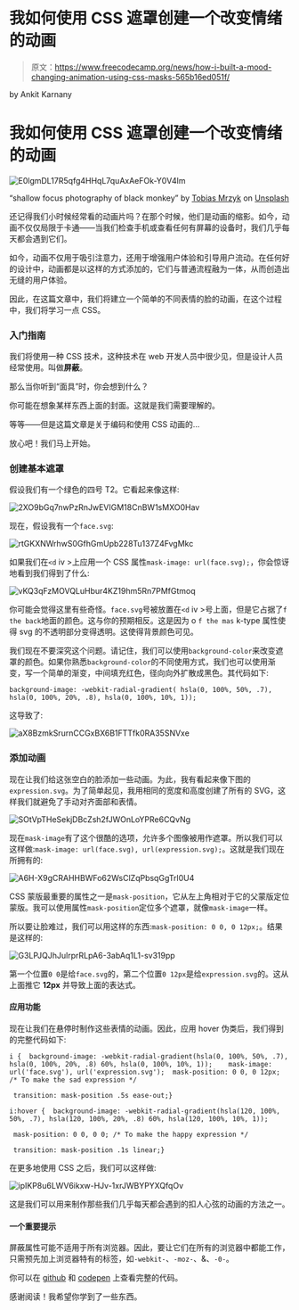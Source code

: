# 我如何使用 CSS 遮罩创建一个改变情绪的动画

> 原文：<https://www.freecodecamp.org/news/how-i-built-a-mood-changing-animation-using-css-masks-565b16ed051f/>

by Ankit Karnany

# 我如何使用 CSS 遮罩创建一个改变情绪的动画

![E0lgmDL17R5qfg4HHqL7quAxAeFOk-Y0V4lm](img/3e90c8113ca2d383cdd61c9d9718781a.png)

“shallow focus photography of black monkey” by [Tobias Mrzyk](https://unsplash.com/@tobiasmrzyk?utm_source=medium&utm_medium=referral) on [Unsplash](https://unsplash.com?utm_source=medium&utm_medium=referral)

还记得我们小时候经常看的动画片吗？在那个时候，他们是动画的缩影。如今，动画不仅仅局限于卡通——当我们检查手机或查看任何有屏幕的设备时，我们几乎每天都会遇到它们。

如今，动画不仅用于吸引注意力，还用于增强用户体验和引导用户流动。在任何好的设计中，动画都是以这样的方式添加的，它们与普通流程融为一体，从而创造出无缝的用户体验。

因此，在这篇文章中，我们将建立一个简单的不同表情的脸的动画，在这个过程中，我们将学习一点 CSS。

### 入门指南

我们将使用一种 CSS 技术，这种技术在 web 开发人员中很少见，但是设计人员经常使用。叫做**屏蔽**。

那么当你听到“面具”时，你会想到什么？

你可能在想象某样东西上面的封面。这就是我们需要理解的。

等等——但是这篇文章是关于编码和使用 CSS 动画的…

放心吧！我们马上开始。

### 创建基本遮罩

假设我们有一个绿色的四号 T2。它看起来像这样:

![2XO9bGq7nwPzRnJwEVIGM18CnBW1sMXO0Hav](img/50798e475c8a762d74787b548920b707.png)

现在，假设我有一个`face.svg`:

![rtGKXNWrhwS0GfhGmUpb228Tu137Z4FvgMkc](img/2252e280215d18ad6cf960d1e41fceb5.png)

如果我们在`<d` iv >上应用一个 CSS 属性`mask-image: url(face.svg);`，你会惊讶地看到我们得到了什么:

![vKQ3qFzMOVQLuHbur4KZ19hm5Rn7PMfGtmoq](img/d81fba3a2bef9aab9edac44bc19ea50b.png)

你可能会觉得这里有些奇怪。`face.svg`号被放置在`<d` iv >号上面，但是它占据了`f the back`地面的颜色。这与你的预期相反。这是因为 o `f the mas` k-type 属性使得 svg 的不透明部分变得透明。这使得背景颜色可见。

我们现在不要深究这个问题。请记住，我们可以使用`background-color`来改变遮罩的颜色。如果你熟悉`background-color`的不同使用方式，我们也可以使用渐变，写一个简单的渐变，中间填充红色，径向向外扩散成黑色。其代码如下:

```
background-image: -webkit-radial-gradient( hsla(0, 100%, 50%, .7), hsla(0, 100%, 20%, .8), hsla(0, 100%, 10%, 1));
```

这导致了:

![aX8BzmkSrurnCCGxBX6B1FTTfk0RA35SNVxe](img/109d6aa2030281a21849b8a438a2110c.png)

### 添加动画

现在让我们给这张空白的脸添加一些动画。为此，我有看起来像下图的`expression.svg`。为了简单起见，我用相同的宽度和高度创建了所有的 SVG，这样我们就避免了手动对齐面部和表情。

![SOtVpTHeSekjDBcZsh2fJWOnLoYPRe6CQvNg](img/eb7e94e30685939feab6a65bc4a913b5.png)

现在`mask-image`有了这个很酷的选项，允许多个图像被用作遮罩。所以我们可以这样做:`mask-image: url(face.svg), url(expression.svg);`。这就是我们现在所拥有的:

![A6H-X9gCRAHHBWFo62WsClZqPbsqGgTrl0U4](img/ca08089061ca7c7ea1ba20f92bf260d8.png)

CSS 蒙版最重要的属性之一是`mask-position`，它从左上角相对于它的父蒙版定位蒙版。我可以使用属性`mask-position`定位多个遮罩，就像`mask-image`一样。

所以要让脸难过，我们可以用这样的东西:`mask-position: 0 0, 0 12px;`。结果是这样的:

![G3LPJQJhJulrprRLpA6-3abAq1L1-sv319pp](img/f7fa99d73c5e4528b3a7d61694feed86.png)

第一个位置`0 0`是给`face.svg`的，第二个位置`0 12px`是给`expression.svg`的。这从上面推它 **12px** 并导致上面的表达式。

#### 应用功能

现在让我们在悬停时制作这些表情的动画。因此，应用 hover 伪类后，我们得到的完整代码如下:

```
i {  background-image: -webkit-radial-gradient(hsla(0, 100%, 50%, .7), hsla(0, 100%, 20%, .8) 60%, hsla(0, 100%, 10%, 1));    mask-image: url('face.svg'), url('expression.svg');  mask-position: 0 0, 0 12px; /* To make the sad expression */
```

```
 transition: mask-position .5s ease-out;}
```

```
i:hover {  background-image: -webkit-radial-gradient(hsla(120, 100%, 50%, .7), hsla(120, 100%, 20%, .8) 60%, hsla(120, 100%, 10%, 1));
```

```
 mask-position: 0 0, 0 0; /* To make the happy expression */
```

```
 transition: mask-position .1s linear;}
```

在更多地使用 CSS 之后，我们可以这样做:

![ipIKP8u6LWV6ikxw-HJv-1xrJWBYPYXQfqOv](img/3b42a238cc1ae694f5901aed1a9e35ab.png)

这是我们可以用来制作那些我们几乎每天都会遇到的扣人心弦的动画的方法之一。

#### **一个重要提示**

屏蔽属性可能不适用于所有浏览器。因此，要让它们在所有的浏览器中都能工作，只需预先加上浏览器特有的标签，如`-webkit-`、`-moz-`、&、`-0-`。

你可以在 [github](https://github.com/nktkarnany/mask-css) 和 [codepen](https://codepen.io/nktkarnany/pen/bjmZOQ) 上查看完整的代码。

感谢阅读！我希望你学到了一些东西。